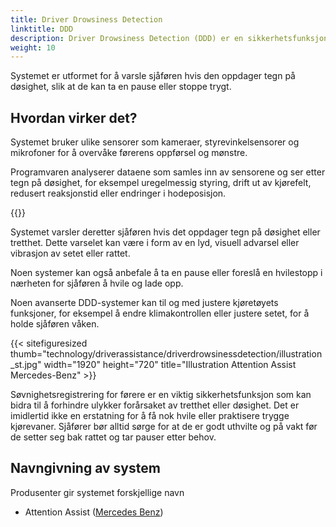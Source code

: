 ```yaml
---
title: Driver Drowsiness Detection
linktitle: DDD
description: Driver Drowsiness Detection (DDD) er en sikkerhetsfunksjon i noen moderne kjøretøy som bruker ulike sensorer og algoritmer for å overvåke førerens våkenhetsnivå og oppdage tegn på døsighet eller tretthet.
weight: 10
---
```

<!-- markdownlint-disable MD033 -->

Systemet er utformet for å varsle sjåføren hvis den oppdager tegn på døsighet, slik at de kan ta en pause eller stoppe trygt.

## Hvordan virker det?

Systemet bruker ulike sensorer som kameraer, styrevinkelsensorer og mikrofoner for å overvåke førerens oppførsel og mønstre.

Programvaren analyserer dataene som samles inn av sensorene og ser etter tegn på døsighet, for eksempel uregelmessig styring, drift ut av kjørefelt, redusert reaksjonstid eller endringer i hodeposisjon.

{{<evkxdisplayaddarticle />}}

Systemet varsler deretter sjåføren hvis det oppdager tegn på døsighet eller tretthet. Dette varselet kan være i form av en lyd, visuell advarsel eller vibrasjon av setet eller rattet.

Noen systemer kan også anbefale å ta en pause eller foreslå en hvilestopp i nærheten for sjåføren å hvile og lade opp.

Noen avanserte DDD-systemer kan til og med justere kjøretøyets funksjoner, for eksempel å endre klimakontrollen eller justere setet, for å holde sjåføren våken.

{{< sitefiguresized thumb="technology/driverassistance/driverdrowsinessdetection/illustration_st.jpg" width="1920" height="720" title="Illustration Attention Assist Mercedes-Benz" >}}

Søvnighetsregistrering for førere er en viktig sikkerhetsfunksjon som kan bidra til å forhindre ulykker forårsaket av tretthet eller døsighet. Det er imidlertid ikke en erstatning for å få nok hvile eller praktisere trygge kjørevaner. Sjåfører bør alltid sørge for at de er godt uthvilte og på vakt før de setter seg bak rattet og tar pauser etter behov.

## Navngivning av system

Produsenter gir systemet forskjellige navn

- Attention Assist ([Mercedes Benz](../../../models/mercedes/))

